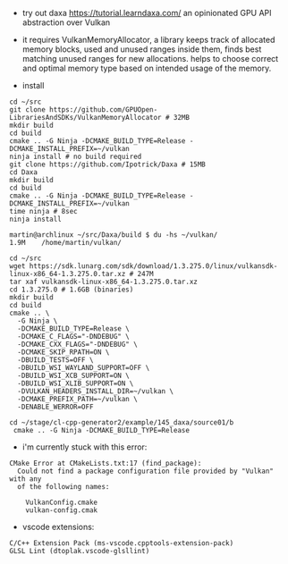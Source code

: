 - try out daxa https://tutorial.learndaxa.com/ an opinionated GPU API
  abstraction over Vulkan

- it requires VulkanMemoryAllocator, a library keeps track of
  allocated memory blocks, used and unused ranges inside them, finds
  best matching unused ranges for new allocations.  helps to choose
  correct and optimal memory type based on intended usage of the
  memory.

- install 
```
cd ~/src
git clone https://github.com/GPUOpen-LibrariesAndSDKs/VulkanMemoryAllocator # 32MB
mkdir build
cd build
cmake .. -G Ninja -DCMAKE_BUILD_TYPE=Release -DCMAKE_INSTALL_PREFIX=~/vulkan
ninja install # no build required
git clone https://github.com/Ipotrick/Daxa # 15MB
cd Daxa
mkdir build
cd build
cmake .. -G Ninja -DCMAKE_BUILD_TYPE=Release -DCMAKE_INSTALL_PREFIX=~/vulkan
time ninja # 8sec
ninja install

martin@archlinux ~/src/Daxa/build $ du -hs ~/vulkan/
1.9M    /home/martin/vulkan/

cd ~/src 
wget https://sdk.lunarg.com/sdk/download/1.3.275.0/linux/vulkansdk-linux-x86_64-1.3.275.0.tar.xz # 247M
tar xaf vulkansdk-linux-x86_64-1.3.275.0.tar.xz
cd 1.3.275.0 # 1.6GB (binaries)
mkdir build
cd build
cmake .. \
  -G Ninja \
  -DCMAKE_BUILD_TYPE=Release \
  -DCMAKE_C_FLAGS="-DNDEBUG" \
  -DCMAKE_CXX_FLAGS="-DNDEBUG" \
  -DCMAKE_SKIP_RPATH=ON \ 
  -DBUILD_TESTS=OFF \
  -DBUILD_WSI_WAYLAND_SUPPORT=OFF \
  -DBUILD_WSI_XCB_SUPPORT=ON \
  -DBUILD_WSI_XLIB_SUPPORT=ON \
  -DVULKAN_HEADERS_INSTALL_DIR=~/vulkan \
  -DCMAKE_PREFIX_PATH=~/vulkan \
  -DENABLE_WERROR=OFF
```

```
cd ~/stage/cl-cpp-generator2/example/145_daxa/source01/b
 cmake .. -G Ninja -DCMAKE_BUILD_TYPE=Release
```
- i'm currently stuck with this error:
```
CMake Error at CMakeLists.txt:17 (find_package):
  Could not find a package configuration file provided by "Vulkan" with any
  of the following names:

    VulkanConfig.cmake
    vulkan-config.cmak
```


- vscode extensions:
```
C/C++ Extension Pack (ms-vscode.cpptools-extension-pack)
GLSL Lint (dtoplak.vscode-glsllint)
```
